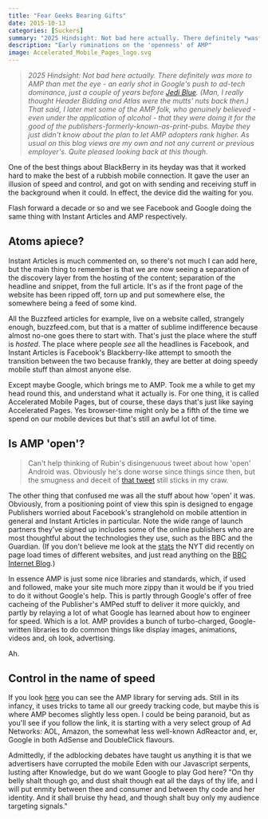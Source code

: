 ```yaml
---
title: "Fear Geeks Bearing Gifts"
date: 2015-10-13
categories: [Suckers]
summary: "2025 Hindsight: Not bad here actually. There definitely *was* more to AMP than met the eye - an early shot in Google's push to ad-tech dominance, just a couple of years before [Jedi Blue](https://en.wikipedia.org/wiki/Jedi_Blue). (Man, I really thought Header Bidding and Atlas were the mutts' nuts back then.)"
description: "Early ruminations on the 'openness' of AMP"
image: Accelerated_Mobile_Pages_logo.svg
--- 
```


> _2025 Hindsight: Not bad here actually. There definitely *was* more to AMP than met the eye - an early shot in Google's push to ad-tech dominance, just a couple of years before [Jedi Blue](https://en.wikipedia.org/wiki/Jedi_Blue). (Man, I really thought Header Bidding and Atlas were the mutts' nuts back then.) That said, I later met some of the AMP folk, who genuinely believed - even under the application of alcohol - that they were doing it for the good of the publishers-formerly-known-as-print-pubs. Maybe they just didn't know about the plan to let AMP adopters rank higher. As usual on this blog views are my own and not any current or previous employer's. Quite pleased looking back at this though._

One of the best things about BlackBerry in its heyday was that it worked hard to make the best of a rubbish mobile connection. It gave the user an illusion of speed and control, and got on with sending and receiving stuff in the background when it could. In effect, the device did the waiting for you. 

Flash forward a decade or so and we see Facebook and Google doing the same thing with Instant Articles and AMP respectively. 

## Atoms apiece?
Instant Articles is much commented on, so there's not much I can add here, but the main thing to remember is that we are now seeing a separation of the discovery layer from the hosting of the content; separation of the headline and snippet, from the full article. It's as if the front page of the website has been ripped off, torn up and put somewhere else, the somewhere being a feed of some kind.

All the Buzzfeed articles for example, live on a website called, strangely enough, buzzfeed.com, but that is a matter of sublime indifference because almost no-one goes there to start with. That's just the place where the stuff is *hosted*. The place where people *see* all the headlines is Facebook, and Instant Articles is Facebook's Blackberry-like attempt to smooth the transition between the two because frankly, they are better at doing speedy mobile stuff than almost anyone else. 

Except maybe Google, which brings me to AMP. Took me a while to get my head round this, and understand what it actually is. For one thing, it is called Accelerated Mobile Pages, but of course, these days that's just like saying Accelerated Pages. Yes browser-time might only be a fifth of the time we spend on our mobile devices but that's still an awful lot of time.

## Is AMP 'open'?
> Can't help thinking of Rubin's disingenuous tweet about how 'open' Android was. Obviously he's done worse since things since then, but the smugness and deceit of [that tweet](https://techcrunch.com/2010/10/19/andy-rubin-twitter) still sticks in my craw.

The other thing that confused me was all the stuff about how 'open' it was. Obviously, from a positioning point of view this spin is designed to engage Publishers worried about Facebook's stranglehold on mobile attention in general and Instant Articles in particular. Note the wide range of launch partners they've signed up includes some of the online publishers who are most thoughtful about the technologies they use, such as the BBC and the Guardian. (If you don't believe me look at the [stats](http://www.nytimes.com/interactive/2015/10/01/business/cost-of-mobile-ads.html) the NYT did recently on page load times of different websites, and just read anything on the [BBC Internet Blog](http://www.bbc.co.uk/blogs/internet).)

In essence AMP is just some nice libraries and standards, which, if used and followed, make your site much more zippy than it would be if you tried to do it without Google's help. This is partly through Google's offer of free cacheing of the Publisher's AMPed stuff to deliver it more quickly, and partly by relaying a lot of what Google has learned about how to engineer for speed. Which is a lot. AMP provides a bunch of turbo-charged, Google-written libraries to do common things like display images, animations, videos and, oh look, advertising. 

Ah. 

## Control in the name of speed
If you look [here](https://github.com/ampproject/amphtml/blob/master/builtins/amp-ad.md) you can see the AMP library for serving ads. Still in its infancy, it uses tricks to tame all our greedy tracking code, but maybe this is where AMP becomes slightly less open. I could be being paranoid, but as you'll see if you follow the link, it is starting with a very select group of Ad Networks: AOL, Amazon, the somewhat less well-known AdReactor and, er, Google in both AdSense and DoubleClick flavours.

Admittedly, if the adblocking debates have taught us anything it is that we advertisers have corrupted the mobile Eden with our Javascript serpents, lusting after Knowledge, but do we want Google to play God here? "On thy belly shalt though go, and dust shalt though eat all the days of thy life, and I will put enmity between thee and consumer and between thy code and her identity. And it shall bruise thy head, and though shalt buy only my audience targeting signals."